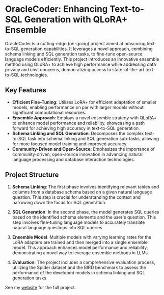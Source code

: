 # OracleCoder: Enhancing Text-to-SQL Generation with QLoRA+ Ensemble

OracleCoder is a cutting-edge (on-going) project aimed at advancing text-to-SQL generation capabilities. It leverages a novel approach, combining schema linking and SQL generation tasks, to fine-tune open-source language models efficiently. This project introduces an innovative ensemble method using QLoRA+ to achieve high performance while addressing data privacy and cost concerns, democratizing access to state-of-the-art text-to-SQL technologies.

## Key Features

- **Efficient Fine-Tuning**: Utilizes LoRA+ for efficient adaptation of smaller models, enabling performance on par with larger models without significant computational resources.
- **Ensemble Approach**: Employs a novel ensemble strategy with QLoRA+ to enhance model performance and reliability, showcasing a path forward for achieving high accuracy in text-to-SQL generation.
- **Schema Linking and SQL Generation**: Decomposes the complex text-to-SQL task into schema linking and SQL generation sub-tasks, allowing for more focused model training and improved accuracy.
- **Community-Driven and Open-Source**: Emphasizes the importance of community-driven, open-source innovation in advancing natural language processing and database interaction technologies.

## Project Structure

1. **Schema Linking**: The first phase involves identifying relevant tables and columns from a database schema based on a given natural language question. This step is crucial for understanding the context and narrowing down the focus for SQL generation.

2. **SQL Generation**: In the second phase, the model generates SQL queries based on the identified schema elements and the user's question. This step involves fine-tuning language models to accurately translate natural language questions into SQL queries.

3. **Ensemble Model**: Multiple models with varying learning rates for the LoRA adapters are trained and then merged into a single ensemble model. This approach enhances model performance and reliability, demonstrating a novel way to leverage ensemble methods in LLMs.

4. **Evaluation**: The project includes a comprehensive evaluation process, utilizing the Spider dataset and the BIRD benchmark to assess the performance of the developed models in schema linking and SQL generation tasks.

See my [website](https://jordandeklerk.github.io/project/oraclecoder/) for the full project.
